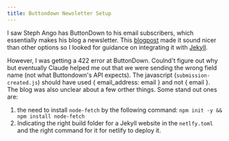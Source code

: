 ```yaml
---
title: Buttondown Newsletter Setup
---
```


I saw Steph Ango has ButtonDown to his email subscribers, which essentially makes his blog a newsletter.
This [blogpost](https://michaelsoolee.com/buttondown-newsletter-5-reasons/) made it sound nicer than
other options so I looked for guidance on integrating it with [Jekyll](https://buttondown.com/blog/netlify).

However, I was getting a 422 error at ButtonDown. Coulnd't figure out why but eventually Claude helped me
out that we were sending the wrong field name (not what Buttondown's API expects). The
javascript (`submission-created.js`) should have used { email_address: email } and not { email }. The blog
was also unclear about a few orther things. Some stand out ones are:
1. the need to install `node-fetch` by the following command: `npm init -y && npm install node-fetch`
2. Indicating the right build folder for a Jekyll website in the `netlfy.toml` and the right command for it
for netlify to deploy it.


